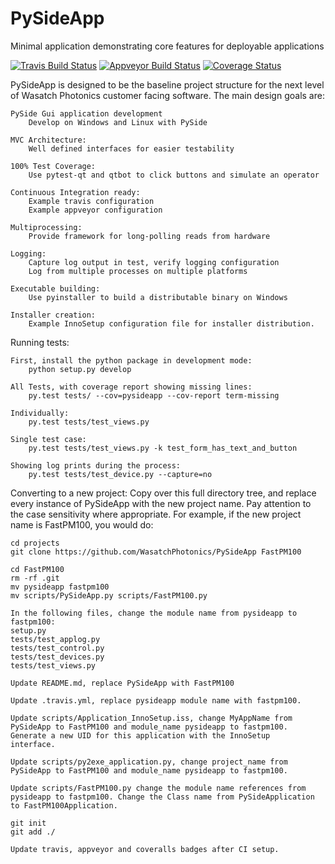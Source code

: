 # PySideApp
Minimal application demonstrating core features for deployable applications

[![Travis Build Status](https://travis-ci.org/WasatchPhotonics/PySideApp.svg?branch=master)](https://travis-ci.org/WasatchPhotonics/PySideApp?branch=master)
[![Appveyor Build Status](https://ci.appveyor.com/api/projects/status/uq88jhfykrh6k940?svg=true)](https://ci.appveyor.com/project/NathanHarrington/pysideapp)
[![Coverage Status](https://coveralls.io/repos/WasatchPhotonics/PySideApp/badge.svg?branch=master&service=github)](https://coveralls.io/github/WasatchPhotonics/PySideApp?branch=master)

PySideApp is designed to be the baseline project structure for the next
level of Wasatch Photonics customer facing software. The main design
goals are:

    PySide Gui application development
        Develop on Windows and Linux with PySide 

    MVC Architecture:
        Well defined interfaces for easier testability 

    100% Test Coverage:
        Use pytest-qt and qtbot to click buttons and simulate an operator

    Continuous Integration ready:
        Example travis configuration
        Example appveyor configuration

    Multiprocessing:
        Provide framework for long-polling reads from hardware

    Logging:
        Capture log output in test, verify logging configuration
        Log from multiple processes on multiple platforms

    Executable building:
        Use pyinstaller to build a distributable binary on Windows

    Installer creation:
        Example InnoSetup configuration file for installer distribution.


Running tests:

    First, install the python package in development mode:
        python setup.py develop

    All Tests, with coverage report showing missing lines:
        py.test tests/ --cov=pysideapp --cov-report term-missing

    Individually:
        py.test tests/test_views.py 

    Single test case:
        py.test tests/test_views.py -k test_form_has_text_and_button

    Showing log prints during the process:
        py.test tests/test_device.py --capture=no


Converting to a new project:
    Copy over this full directory tree, and replace every instance of
    PySideApp with the new project name. Pay attention to the case
    sensitivity where appropriate. For example, if the new project name
    is FastPM100, you would do:

    cd projects
    git clone https://github.com/WasatchPhotonics/PySideApp FastPM100

    cd FastPM100
    rm -rf .git
    mv pysideapp fastpm100
    mv scripts/PySideApp.py scripts/FastPM100.py

    In the following files, change the module name from pysideapp to
    fastpm100:
    setup.py
    tests/test_applog.py
    tests/test_control.py
    tests/test_devices.py
    tests/test_views.py

    Update README.md, replace PySideApp with FastPM100

    Update .travis.yml, replace pysideapp module name with fastpm100.

    Update scripts/Application_InnoSetup.iss, change MyAppName from
    PySideApp to FastPM100 and module_name pysideapp to fastpm100.
    Generate a new UID for this application with the InnoSetup
    interface.

    Update scripts/py2exe_application.py, change project_name from
    PySideApp to FastPM100 and module_name pysideapp to fastpm100.

    Update scripts/FastPM100.py change the module name references from
    pysideapp to fastpm100. Change the Class name from PySideApplication
    to FastPM100Application.

    git init
    git add ./

    Update travis, appveyor and coveralls badges after CI setup.
